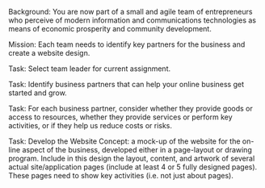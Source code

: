 Background: You are now part of a small and agile team of entrepreneurs who perceive of modern information and communications technologies as means of economic prosperity and community development.

Mission: Each team needs to identify key partners for the business and create a website design.

Task: Select team leader for current assignment.

Task: Identify business partners that can help your online business get started and grow.

Task: For each business partner, consider whether they provide goods or access to resources, whether they provide services or perform key activities, or if they help us reduce costs or risks.

Task: Develop the Website Concept: a mock-up of the website for the on-line aspect of the business, developed either in a page-layout or drawing program. Include in this design the layout, content, and artwork of several actual site/application pages (include at least 4 or 5 fully designed pages). These pages need to show key activities (i.e. not just about pages).

